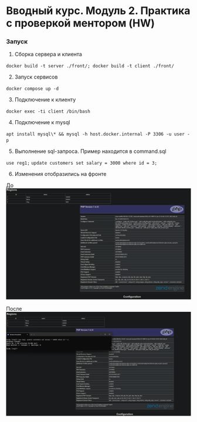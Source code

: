 # Вводный курс. Модуль 2. Практика с проверкой ментором (HW)

### Запуск

1. Сборка сервера и клиента

`docker build -t server ./front/; docker build -t client ./front/`

2. Запуск сервисов

`docker compose up -d`

3. Подключение к клиенту

`docker exec -ti client /bin/bash`

4. Подключение к mysql

`apt install mysql\* && mysql -h host.docker.internal -P 3306 -u user -p`

5. Выполнение sql-запроса. Пример находится в command.sql

`use reg1;`
`update customers set salary = 3000 where id = 3;`

6. Изменения отобразились на фронте

До
![Before](./screenshots/before.png)

После
![After](./screenshots/after.png)